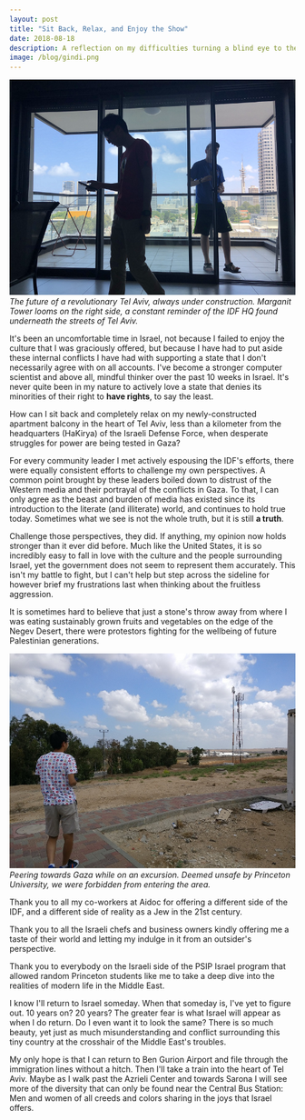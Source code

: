 ```yaml
---
layout: post
title: "Sit Back, Relax, and Enjoy the Show"
date: 2018-08-18
description: A reflection on my difficulties turning a blind eye to the actions of a government representing a wondrous country. All thoughts are my own even if they meddle into business that I am not a part of.
image: /blog/gindi.png
---
```

![ A view from the balcony ]( /blog/gindi.png )*The future of a revolutionary Tel Aviv, always under construction. Marganit Tower looms on the right side, a constant reminder of the IDF HQ found underneath the streets of Tel Aviv.*

It's been an uncomfortable time in Israel, not because I failed to enjoy the culture that I was graciously offered, but because I have had to put aside these internal conflicts I have had with supporting a state that I don't necessarily agree with on all accounts. I've become a stronger computer scientist and above all, mindful thinker over the past 10 weeks in Israel. It's never quite been in my nature to actively love a state that denies its minorities of their right to **have rights**, to say the least.

How can I sit back and completely relax on my newly-constructed apartment balcony in the heart of Tel Aviv, less than a kilometer from the headquarters (HaKirya) of the Israeli Defense Force, when desperate struggles for power are being tested in Gaza?

For every community leader I met actively espousing the IDF's efforts, there were equally consistent efforts to challenge my own perspectives. A common point brought by these leaders boiled down to distrust of the Western media and their portrayal of the conflicts in Gaza. To that, I can only agree as the beast and burden of media has existed since its introduction to the literate (and illiterate) world, and continues to hold true today. Sometimes what we see is not the whole truth, but it is still **a truth**.

Challenge those perspectives, they did. If anything, my opinion now holds stronger than it ever did before. Much like the United States, it is so incredibly easy to fall in love with the culture and the people surrounding Israel, yet the government does not seem to represent them accurately. This isn't my battle to fight, but I can't help but step across the sideline for however brief my frustrations last when thinking about the fruitless aggression.

It is sometimes hard to believe that just a stone's throw away from where I was eating sustainably grown fruits and vegetables on the edge of the Negev Desert, there were protestors fighting for the wellbeing of future Palestinian generations.

![ Peering towards Gaza, on the edge of the Negev ]( /blog/gaza.png )*Peering towards Gaza while on an excursion. Deemed unsafe by Princeton University, we were forbidden from entering the area.*

Thank you to all my co-workers at Aidoc for offering a different side of the IDF, and a different side of reality as a Jew in the 21st century.

Thank you to all the Israeli chefs and business owners kindly offering me a taste of their world and letting my indulge in it from an outsider's perspective.

Thank you to everybody on the Israeli side of the PSIP Israel program that allowed random Princeton students like me to take a deep dive into the realities of modern life in the Middle East.

I know I'll return to Israel someday. When that someday is, I've yet to figure out. 10 years on? 20 years? The greater fear is what Israel will appear as when I do return. Do I even want it to look the same? There is so much beauty, yet just as much misunderstanding and conflict surrounding this tiny country at the crosshair of the Middle East's troubles.

My only hope is that I can return to Ben Gurion Airport and file through the immigration lines without a hitch. Then I'll take a train into the heart of Tel Aviv. Maybe as I walk past the Azrieli Center and towards Sarona I will see more of the diversity that can only be found near the Central Bus Station: Men and women of all creeds and colors sharing in the joys that Israel offers.
